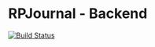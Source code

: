 # RPJournal - Backend

[![Build Status](https://travis-ci.com/lion-byte/rpjournal-backend.svg?branch=master)](https://travis-ci.com/lion-byte/rpjournal-backend)
